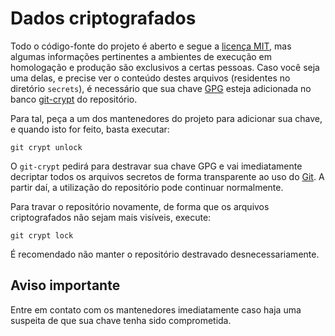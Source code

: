 # Dados criptografados

Todo o código-fonte do projeto é aberto e segue a [licença MIT][MIT], mas algumas informações pertinentes a ambientes de execução em homologação e produção são exclusivos a certas pessoas. Caso você seja uma delas, e precise ver o conteúdo destes arquivos (residentes no diretório `secrets`), é necessário que sua chave [GPG][GPG] esteja adicionada no banco [git-crypt][GITCRYPT] do repositório.

Para tal, peça a um dos mantenedores do projeto para adicionar sua chave, e quando isto for feito, basta executar:

```
git crypt unlock
```

O `git-crypt` pedirá para destravar sua chave GPG e vai imediatamente decriptar todos os arquivos secretos de forma
transparente ao uso do [Git][GIT]. A partir daí, a utilização do repositório pode continuar normalmente.

Para travar o repositório novamente, de forma que os arquivos criptografados não sejam mais visíveis, execute:

```
git crypt lock
```

É recomendado não manter o repositório destravado desnecessariamente.

## Aviso importante

Entre em contato com os mantenedores imediatamente caso haja uma suspeita de que sua chave tenha sido comprometida.

[GIT]:http://git-scm.org
[GITCRYPT]:https://www.agwa.name/projects/git-crypt/
[GPG]:https://www.gnupg.org/
[MIT]:../sobre/license.md
